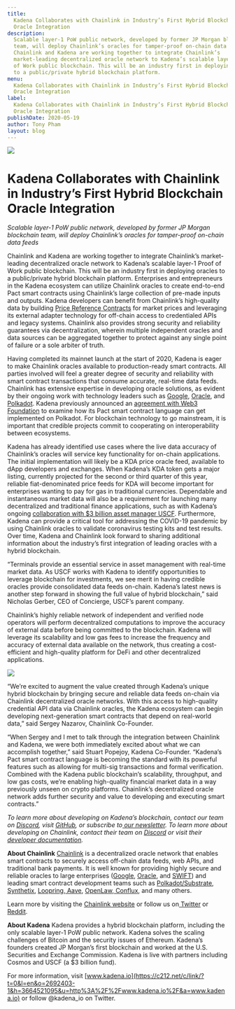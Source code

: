```yaml
---
title:
  Kadena Collaborates with Chainlink in Industry’s First Hybrid Blockchain
  Oracle Integration
description:
  Scalable layer-1 PoW public network, developed by former JP Morgan blockchain
  team, will deploy Chainlink’s oracles for tamper-proof on-chain data feeds
  Chainlink and Kadena are working together to integrate Chainlink’s
  market-leading decentralized oracle network to Kadena’s scalable layer-1 Proof
  of Work public blockchain. This will be an industry first in deploying oracles
  to a public/private hybrid blockchain platform.
menu:
  Kadena Collaborates with Chainlink in Industry’s First Hybrid Blockchain
  Oracle Integration
label:
  Kadena Collaborates with Chainlink in Industry’s First Hybrid Blockchain
  Oracle Integration
publishDate: 2020-05-19
author: Tony Pham
layout: blog
---
```


![](/assets/blog/2020/1_JGCxne8duh-sQwsqv43p6g.webp)

# Kadena Collaborates with Chainlink in Industry’s First Hybrid Blockchain Oracle Integration

_Scalable layer-1 PoW public network, developed by former JP Morgan blockchain
team, will deploy Chainlink’s oracles for tamper-proof on-chain data feeds_

Chainlink and Kadena are working together to integrate Chainlink’s
market-leading decentralized oracle network to Kadena’s scalable layer-1 Proof
of Work public blockchain. This will be an industry first in deploying oracles
to a public/private hybrid blockchain platform. Enterprises and entrepreneurs in
the Kadena ecosystem can utilize Chainlink oracles to create end-to-end Pact
smart contracts using Chainlink’s large collection of pre-made inputs and
outputs. Kadena developers can benefit from Chainlink’s high-quality data by
building [Price Reference Contracts](https://feeds.chain.link/) for market
prices and leveraging its external adapter technology for off-chain access to
credentialed APIs and legacy systems. Chainlink also provides strong security
and reliability guarantees via decentralization, wherein multiple independent
oracles and data sources can be aggregated together to protect against any
single point of failure or a sole arbiter of truth.

Having completed its mainnet launch at the start of 2020, Kadena is eager to
make Chainlink oracles available to production-ready smart contracts. All
parties involved will feel a greater degree of security and reliability with
smart contract transactions that consume accurate, real-time data feeds.
Chainlink has extensive expertise in developing oracle solutions, as evident by
their ongoing work with technology leaders such as
[Google](https://cloud.google.com/blog/products/data-analytics/building-hybrid-blockchain-cloud-applications-with-ethereum-and-google-cloud),
[Oracle](https://www.forbes.com/sites/darrynpollock/2019/07/30/oracle-building-a-virtuous-cycle-of-innovation-with-start-ups-through-chainlink-and-blockchain/#34cfc294ffcc),
and
[Polkadot](https://polkadot.network/chainlink-reaches-milestone-with-polkadot/).
Kadena previously announced an
[agreement with Web3 Foundation](https://medium.com/kadena-io/kadena-to-explore-implementation-of-pact-for-polkadot-ecosystem-be2253d84a6c)
to examine how its Pact smart contract language can get implemented on Polkadot.
For blockchain technology to go mainstream, it is important that credible
projects commit to cooperating on interoperability between ecosystems.

Kadena has already identified use cases where the live data accuracy of
Chainlink’s oracles will service key functionality for on-chain applications.
The initial implementation will likely be a KDA price oracle feed, available to
dApp developers and exchanges. When Kadena’s KDA token gets a major listing,
currently projected for the second or third quarter of this year, reliable
fiat-denominated price feeds for KDA will become important for enterprises
wanting to pay for gas in traditional currencies. Dependable and instantaneous
market data will also be a requirement for launching many decentralized and
traditional finance applications, such as with Kadena’s ongoing
[collaboration with $3 billion asset manager USCF](https://medium.com/kadena-io/uscf-collaborates-with-kadena-on-use-of-blockchain-in-the-investment-space-f8b16f7a38bb).
Furthermore, Kadena can provide a critical tool for addressing the COVID-19
pandemic by using Chainlink oracles to validate coronavirus testing kits and
test results. Over time, Kadena and Chainlink look forward to sharing additional
information about the industry’s first integration of leading oracles with a
hybrid blockchain.

“Terminals provide an essential service in asset management with real-time
market data. As USCF works with Kadena to identify opportunities to leverage
blockchain for investments, we see merit in having credible oracles provide
consolidated data feeds on-chain. Kadena’s latest news is another step forward
in showing the full value of hybrid blockchain,” said Nicholas Gerber, CEO of
Concierge, USCF’s parent company.

Chainlink’s highly reliable network of independent and verified node operators
will perform decentralized computations to improve the accuracy of external data
before being committed to the blockchain. Kadena will leverage its scalability
and low gas fees to increase the frequency and accuracy of external data
available on the network, thus creating a cost-efficient and high-quality
platform for DeFi and other decentralized applications.

![](/assets/blog/2020/0_vHk5WHLUQ_aE89VJ.png)

“We’re excited to augment the value created through Kadena’s unique hybrid
blockchain by bringing secure and reliable data feeds on-chain via Chainlink
decentralized oracle networks. With this access to high-quality credential API
data via Chainlink oracles, the Kadena ecosystem can begin developing
next-generation smart contracts that depend on real-world data,” said Sergey
Nazarov, Chainlink Co-Founder.

“When Sergey and I met to talk through the integration between Chainlink and
Kadena, we were both immediately excited about what we can accomplish together,”
said Stuart Popejoy, Kadena Co-Founder. “Kadena’s Pact smart contract language
is becoming the standard with its powerful features such as allowing for
multi-sig transactions and formal verification. Combined with the Kadena public
blockchain’s scalability, throughput, and low gas costs, we’re enabling
high-quality financial market data in a way previously unseen on crypto
platforms. Chainlink’s decentralized oracle network adds further security and
value to developing and executing smart contracts.”

_To learn more about developing on Kadena’s blockchain, contact our team on
[Discord](https://discordapp.com/invite/bsUcWmX), visit
[GitHub](https://github.com/kadena-io), or subscribe
to[ our newsletter](http://eepurl.com/dk-Sbz). To learn more about developing on
Chainlink, contact their team on [Discord](http://discord.io/kadena) or visit
their [developer documentation](https://docs.chain.link)._

**About Chainlink** [Chainlink](https://chain.link/) is a decentralized oracle
network that enables smart contracts to securely access off-chain data feeds,
web APIs, and traditional bank payments. It is well known for providing highly
secure and reliable oracles to large enterprises
([Google](https://cloud.google.com/blog/products/data-analytics/building-hybrid-blockchain-cloud-applications-with-ethereum-and-google-cloud),
[Oracle](https://www.forbes.com/sites/darrynpollock/2019/07/30/oracle-building-a-virtuous-cycle-of-innovation-with-start-ups-through-chainlink-and-blockchain/#34cfc294ffcc),
and [SWIFT](https://create.smartcontract.com/sibos17)) and leading smart
contract development teams such as
[Polkadot/Substrate](https://medium.com/web3foundation/web3-foundation-and-chainlink-announce-collaboration-df55ed462a3a),[ Synthetix](https://blog.synthetix.io/synthetix-and-chainlink/),
[Loopring](https://medium.com/loopring-protocol/chainlink-and-loopring-collaborate-on-oracles-for-zkrollup-dex-protocol-c1c8094afc27),[ Aave](https://medium.com/aave/the-aave-oracle-network-powered-by-chainlink-is-now-live-45bb8a5a8c4e),
[OpenLaw](https://medium.com/@OpenLawOfficial/openlaw-teams-with-chainlink-to-bring-real-world-info-to-smart-contracts-4e7a3dac80a8),[ Conflux](https://medium.com/@Confluxchain/conflux-partners-with-chainlink-to-enable-secure-connections-between-the-blockchain-and-75b2ae8ef176),
and many others.

Learn more by visiting the [Chainlink website](https://chain.link) or follow us
on[ Twitter](https://twitter.com/chainlink) or
[Reddit](https://www.reddit.com/r/Chainlink/).

**About Kadena** Kadena provides a hybrid blockchain platform, including the
only scalable layer-1 PoW public network. Kadena solves the scaling challenges
of Bitcoin and the security issues of Ethereum. Kadena’s founders created JP
Morgan’s first blockchain and worked at the U.S. Securities and Exchange
Commission. Kadena is live with partners including Cosmos and USCF (a $3 billion
fund).

For more information, visit
[www.kadena.io](https://c212.net/c/link/?t=0&l=en&o=2692403-1&h=3664521095&u=http%3A%2F%2Fwww.kadena.io%2F&a=www.kadena.io)
or follow @kadena_io on Twitter.
